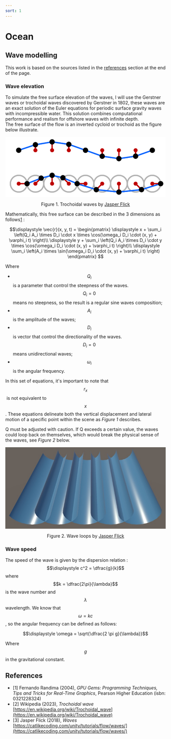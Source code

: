 ```yaml
---
sort: 1
---
```


# Ocean

## Wave modelling
This work is based on the sources listed in the [references](#references) section at the end of the page.

### Wave elevation

To simulate the free surface elevation of the waves, I will use the Gerstner waves or trochoidal waves discovered by Gerstner in 1802, these waves are an exact solution of the Euler equations for periodic surface gravity waves with incompressible water. This solution combines computational performance and realism for offshore waves with infinite depth.  
The free surface of the flow is an inverted cycloid or trochoid as the figure below illustrate.


<p align="center">
    <img align="center" src="images/sine-gerstner.png" width=800 title="Trochoidal wave" alt="Trochoidal wave">
</p>
<p align="center">
    Figure 1. Trochoidal waves by <a href="https://catlikecoding.com/jasper-flick/">Jasper Flick</a>
</p>

Mathematically, this free surface can be described in the 3 dimensions as follows[1](#references) :

$$\displaystyle
\vec{r}(x, y, t) = 
\begin{pmatrix}
\displaystyle x + \sum_i \left(Q_i A_i \times D_i \cdot x \times \cos(\omega_i D_i \cdot (x, y) + \varphi_i t) \right)\\
\displaystyle y + \sum_i \left(Q_i A_i \times D_i \cdot y \times \cos(\omega_i D_i \cdot (x, y) + \varphi_i t) \right)\\
\displaystyle \sum_i \left(A_i \times \sin(\omega_i D_i \cdot (x, y) + \varphi_i t) \right)
\end{pmatrix}
$$

Where
- $$Q_i$$ is a parameter that control the steepness of the waves. $$Q_i = 0$$ means no steepness, so the result is a regular sine waves composition;
- $$A_i$$ is the amplitude of the waves;
- $$D_i$$ is vector that control the directionality of the waves. $$D_i = 0$$ means unidirectional waves;
- $$\omega_i$$ is the angular frequency.

In this set of equations, it's important to note that $$r_x$$​ is not equivalent to $$x$$. These equations delineate both the vertical displacement and lateral motion of a specific point within the scene as *Figure 1* describes.  

Q must be adjusted with caution. If Q exceeds a certain value, the waves could loop back on themselves, which would break the physical sense of the waves, see *Figure 2* below.  

<p align="center">
    <img align="center" src="images/wave-loops.jpg" width=800 title="Wave loops" alt="Wave loops">
</p>
<p align="center">
    Figure 2. Wave loops by <a href="https://catlikecoding.com/jasper-flick/">Jasper Flick</a>
</p>

### Wave speed

The speed of the wave is given by the dispersion relation : $$\displaystyle c^2 = \dfrac{g}{k}$$ where $$k = \dfrac{2\pi}{\lambda}$$ is the wave number and $$\lambda$$ wavelength. We know that $$\omega = kc$$, so the angular frequency can be defined as follows:  

$$\displaystyle \omega = \sqrt{\dfrac{2 \pi g}{\lambda}}$$

Where $$g$$ in the gravitational constant.












## References

- [1] Fernando Randima (2004), *GPU Gems: Programming Techniques, Tips and Tricks for Real-Time Graphics*, Pearson Higher Education (isbn: 0321228324)
- [2] Wikipedia (2023), *Trochoidal wave* [https://en.wikipedia.org/wiki/Trochoidal_wave](https://en.wikipedia.org/wiki/Trochoidal_wave)
- [3] Jasper Flick (2018), *Waves* [https://catlikecoding.com/unity/tutorials/flow/waves/](https://catlikecoding.com/unity/tutorials/flow/waves/)